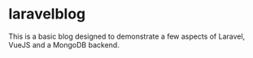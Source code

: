 # laravelblog
This is a basic blog designed to demonstrate a few aspects of Laravel, VueJS and a MongoDB backend.
